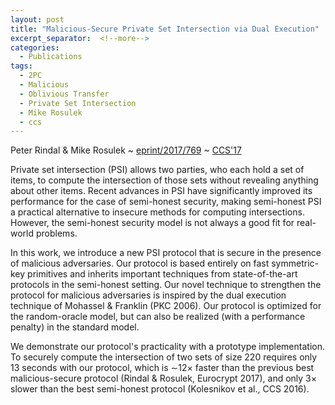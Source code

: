 ```yaml
---
layout: post
title: "Malicious-Secure Private Set Intersection via Dual Execution"
excerpt_separator:  <!--more-->
categories:
  - Publications
tags:
  - 2PC
  - Malicious
  - Oblivious Transfer
  - Private Set Intersection
  - Mike Rosulek
  - ccs
---
```


Peter Rindal & Mike Rosulek ~ <a href="https://eprint.iacr.org/2017/769">eprint/2017/769</a> ~ <a href="https://acmccs.github.io/papers/">CCS'17</a>

Private set intersection (PSI) allows two parties, who each hold a set of items, to compute the intersection of those sets without revealing anything about other items. Recent advances in PSI have significantly improved its performance for the case of semi-honest security, making semi-honest PSI a practical alternative to insecure methods for computing intersections. However, the semi-honest security model is not always a good fit for real-world problems.

In this work, we introduce a new PSI protocol that is secure in the presence of malicious adversaries. Our protocol is based entirely on fast symmetric-key primitives and inherits important techniques from state-of-the-art protocols in the semi-honest setting. Our novel technique to strengthen the protocol for malicious adversaries is inspired by the dual execution technique of Mohassel & Franklin (PKC 2006). Our protocol is optimized for the random-oracle model, but can also be realized (with a performance penalty) in the standard model.

We demonstrate our protocol's practicality with a prototype implementation. To securely compute the intersection of two sets of size 220
requires only 13 seconds with our protocol, which is ∼12× faster than the previous best malicious-secure protocol (Rindal & Rosulek, Eurocrypt 2017), and only 3× slower than the best semi-honest protocol (Kolesnikov et al., CCS 2016). 